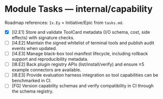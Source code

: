 # Module Tasks — internal/capability

Roadmap references: `Ix.Ey` = Initiative/Epic from `tasks.md`.

- [x] [I2.E1] Store and validate ToolCard metadata (I/O schema, cost, side effects) with signature checks.
- [ ] [I4.E2] Maintain the signed whitelist of terminal tools and publish audit events when updated.
- [ ] [I4.E3] Manage black-box tool manifest lifecycle, including rollback support and reproducibility metadata.
- [ ] [I8.E2] Back plugin registry APIs (list/install/verify) and ensure ≥5 example connectors are available.
- [ ] [I8.E3] Provide evaluation harness integration so tool capabilities can be benchmarked in CI.
- [ ] [FG] Version capability schemas and verify compatibility in CI through the schema registry.
